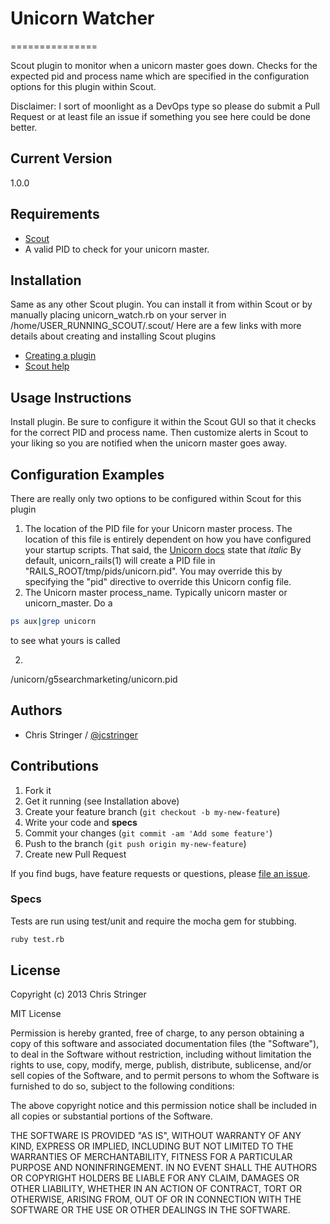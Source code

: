 # Unicorn Watcher
===============

Scout plugin to monitor when a unicorn master goes down. Checks for the expected pid and process name which are specified in the configuration options for this plugin within Scout.

Disclaimer: I sort of moonlight as a DevOps type so please do submit a Pull Request or at least file an issue if something you see here could be done better. 

## Current Version
1.0.0

## Requirements

* [Scout](https://scoutapp.com/)
* A valid PID to check for your unicorn master. 

## Installation
Same as any other Scout plugin. You can install it from within Scout or by manually placing unicorn_watch.rb on your server in /home/USER_RUNNING_SCOUT/.scout/
Here are a few links with more details about creating and installing Scout plugins
* [Creating a plugin](https://scoutapp.com/info/creating_a_plugin)
* [Scout help](https://scoutapp.com/help)

## Usage Instructions

Install plugin. Be sure to configure it within the Scout GUI so that it checks for the correct PID and process name. Then customize alerts in Scout to your liking so you are notified when the unicorn master goes away. 

## Configuration Examples
There are really only two options to be configured within Scout for this plugin

1. The location of the PID file for your Unicorn master process. The location of this file is entirely dependent on how you have configured your startup scripts. That said, the [Unicorn docs](http://unicorn.bogomips.org/) state that
_italic_  By default, unicorn_rails(1) will create a PID file in "RAILS_ROOT/tmp/pids/unicorn.pid". You may override this by specifying the "pid" directive to override this Unicorn config file.
2. The Unicorn master process_name. Typically unicorn master or unicorn_master. Do a 
```bash
ps aux|grep unicorn
```
to see what yours is called


2. 
/unicorn/g5searchmarketing/unicorn.pid

## Authors

* Chris Stringer / [@jcstringer](https://github.com/jcstringer)

## Contributions

1. Fork it
2. Get it running (see Installation above)
3. Create your feature branch (`git checkout -b my-new-feature`)
4. Write your code and **specs**
5. Commit your changes (`git commit -am 'Add some feature'`)
6. Push to the branch (`git push origin my-new-feature`)
7. Create new Pull Request

If you find bugs, have feature requests or questions, please
[file an issue](https://github.com/jcstringer/unicorn-watcher/issues).

### Specs
Tests are run using test/unit and require the mocha gem for stubbing. 

```bash
ruby test.rb
```

## License

Copyright (c) 2013 Chris Stringer

MIT License

Permission is hereby granted, free of charge, to any person obtaining
a copy of this software and associated documentation files (the
"Software"), to deal in the Software without restriction, including
without limitation the rights to use, copy, modify, merge, publish,
distribute, sublicense, and/or sell copies of the Software, and to
permit persons to whom the Software is furnished to do so, subject to
the following conditions:

The above copyright notice and this permission notice shall be
included in all copies or substantial portions of the Software.

THE SOFTWARE IS PROVIDED "AS IS", WITHOUT WARRANTY OF ANY KIND,
EXPRESS OR IMPLIED, INCLUDING BUT NOT LIMITED TO THE WARRANTIES OF
MERCHANTABILITY, FITNESS FOR A PARTICULAR PURPOSE AND
NONINFRINGEMENT. IN NO EVENT SHALL THE AUTHORS OR COPYRIGHT HOLDERS BE
LIABLE FOR ANY CLAIM, DAMAGES OR OTHER LIABILITY, WHETHER IN AN ACTION
OF CONTRACT, TORT OR OTHERWISE, ARISING FROM, OUT OF OR IN CONNECTION
WITH THE SOFTWARE OR THE USE OR OTHER DEALINGS IN THE SOFTWARE.
